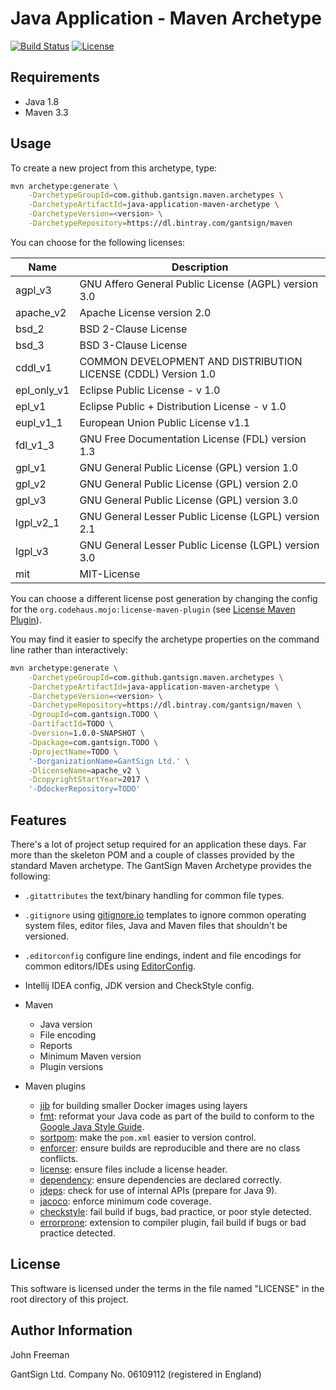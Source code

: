 Java Application - Maven Archetype
==================================

[![Build Status](https://travis-ci.org/gantsign/maven-archetypes.svg?branch=master)](https://travis-ci.org/gantsign/maven-archetypes)
[![License](https://img.shields.io/badge/license-MIT-blue.svg)](LICENSE)

Requirements
------------

* Java 1.8
* Maven 3.3

Usage
-----

To create a new project from this archetype, type:

```bash
mvn archetype:generate \
    -DarchetypeGroupId=com.github.gantsign.maven.archetypes \
    -DarchetypeArtifactId=java-application-maven-archetype \
    -DarchetypeVersion=<version> \
    -DarchetypeRepository=https://dl.bintray.com/gantsign/maven
```

You can choose for the following licenses:

| Name        | Description                                                    |
|-------------|----------------------------------------------------------------|
| agpl_v3     | GNU Affero General Public License (AGPL) version 3.0           |
| apache_v2   | Apache License version 2.0                                     |
| bsd_2       | BSD 2-Clause License                                           |
| bsd_3       | BSD 3-Clause License                                           |
| cddl_v1     | COMMON DEVELOPMENT AND DISTRIBUTION LICENSE (CDDL) Version 1.0 |
| epl_only_v1 | Eclipse Public License - v 1.0                                 |
| epl_v1      | Eclipse Public + Distribution License - v 1.0                  |
| eupl_v1_1   | European Union Public License v1.1                             |
| fdl_v1_3    | GNU Free Documentation License (FDL) version 1.3               |
| gpl_v1      | GNU General Public License (GPL) version 1.0                   |
| gpl_v2      | GNU General Public License (GPL) version 2.0                   |
| gpl_v3      | GNU General Public License (GPL) version 3.0                   |
| lgpl_v2_1   | GNU General Lesser Public License (LGPL) version 2.1           |
| lgpl_v3     | GNU General Lesser Public License (LGPL) version 3.0           |
| mit         | MIT-License                                                    |

You can choose a different license post generation by changing the config for
the `org.codehaus.mojo:license-maven-plugin` (see
[License Maven Plugin](http://www.mojohaus.org/license-maven-plugin/)).

You may find it easier to specify the archetype properties on the command line
rather than interactively:

```bash
mvn archetype:generate \
    -DarchetypeGroupId=com.github.gantsign.maven.archetypes \
    -DarchetypeArtifactId=java-application-maven-archetype \
    -DarchetypeVersion=<version> \
    -DarchetypeRepository=https://dl.bintray.com/gantsign/maven \
    -DgroupId=com.gantsign.TODO \
    -DartifactId=TODO \
    -Dversion=1.0.0-SNAPSHOT \
    -Dpackage=com.gantsign.TODO \
    -DprojectName=TODO \
    '-DorganizationName=GantSign Ltd.' \
    -DlicenseName=apache_v2 \
    -DcopyrightStartYear=2017 \
    '-DdockerRepository=TODO'
```

Features
--------

There's a lot of project setup required for an application these days. Far more
than the skeleton POM and a couple of classes provided by the standard Maven
archetype. The GantSign Maven Archetype provides the following:

* `.gitattributes` the text/binary handling for common file types.
* `.gitignore` using [gitignore.io](http://gitignore.io) templates to ignore
  common operating system files, editor files, Java and Maven files that
  shouldn't be versioned.
* `.editorconfig` configure line endings, indent and file encodings for common
  editors/IDEs using [EditorConfig](http://editorconfig.org).
* Intellij IDEA config, JDK version and CheckStyle config.
* Maven

    * Java version
    * File encoding
    * Reports
    * Minimum Maven version
    * Plugin versions

* Maven plugins

    * [jib](https://github.com/GoogleContainerTools/jib/blob/master/jib-maven-plugin/README.md)
      for building smaller Docker images using layers
    * [fmt](https://github.com/coveo/fmt-maven-plugin): reformat your Java code
      as part of the build to conform to the
      [Google Java Style Guide](https://google.github.io/styleguide/javaguide.html).
    * [sortpom](https://github.com/Ekryd/sortpom/wiki): make the `pom.xml`
      easier to version control.
    * [enforcer](http://maven.apache.org/enforcer/maven-enforcer-plugin/):
      ensure builds are reproducible and there are no class conflicts.
    * [license](http://www.mojohaus.org/license-maven-plugin/):
      ensure files include a license header.
    * [dependency](http://maven.apache.org/plugins/maven-dependency-plugin/analyze-only-mojo.html):
      ensure dependencies are declared correctly.
    * [jdeps](https://maven.apache.org/plugins/maven-jdeps-plugin/): check for
      use of internal APIs (prepare for Java 9).
    * [jacoco](http://www.eclemma.org/jacoco/trunk/doc/maven.html): enforce
      minimum code coverage.
    * [checkstyle](http://maven.apache.org/plugins/maven-checkstyle-plugin/):
      fail build if bugs, bad practice, or poor style detected.
    * [errorprone](http://errorprone.info): extension to compiler plugin, fail
      build if bugs or bad practice detected.

License
-------

This software is licensed under the terms in the file named "LICENSE" in the
root directory of this project.

Author Information
------------------

John Freeman

GantSign Ltd.
Company No. 06109112 (registered in England)
